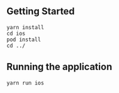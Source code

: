 
## Getting Started

```
yarn install
cd ios
pod install
cd ../
```

## Running the application

```
yarn run ios
```